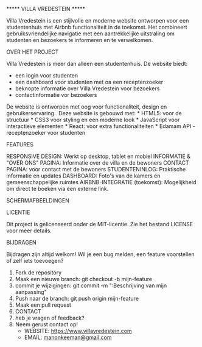 *****   VILLA VREDESTEIN *****

Villa Vredestein is een stijlvolle en moderne website ontworpen voor een studentenhuis met Airbnb functionaliteit in de toekomst. 
Het combineert gebruiksvriendelijke navigatie met een aantrekkelijke uitstraling om studenten en bezoekers te informeren en te verwelkomen.

OVER HET PROJECT

Villa Vredestein is meer dan alleen een studentenhuis. 
De website biedt:
* een login voor studenten 
* een dashboard voor studenten met oa een receptenzoeker
* beknopte informatie over Villa Vredestein voor bezoekers
* contactinformatie vor bezoekers

De website is ontworpen met oog voor functionaliteit, design en gebruikerservaring. 
Deze website is gebouwd met:
    * HTML5: voor de structuur
    * CSS3 voor styling en een moderne look
    * JavaScript voor interactieve elementen
    * React: voor extra functionaliteiten
    * Edamam API - receptenzoeker voor studenten
    
FEATURES

RESPONSIVE DESIGN: Werkt op desktop, tablet en mobiel 
INFORMATIE & "OVER ONS" PAGINA: Informatie over de villa en de bewoners
CONTACT PAGINA: voor contact met de bewoners
STUDENTENINLOG: Praktische informatie en updates 
DASHBOARD: Foto's van de kamers en gemeenschappelijke ruimtes 
AIRBNB-INTEGRATIE (toekomst): Mogelijkheid om direct te boeken via een externe link.

SCHERMAFBEELDINGEN

LICENTIE

Dit project is gelicenseerd onder de MIT-licentie. Zie het bestand LICENSE voor meer details.

BIJDRAGEN

Bijdragen zijn altijd welkom! Wil je een bug melden, een feature voorstellen of zelf iets toevoegen?
1. Fork de repository
2. Maak een nieuwe branch: git checkout -b mijn-feature
3. commit je wijzigingen: git commit -m ":Beschrijving van mijn aanpassing"
4. Push naar de branch: git push origin mijn-feature
5. Maak een pull request
6. CONTACT
7. heb je vragen of feedback?
8. Neem gerust contact op!
    * WEBSITE: https://www.villavredestein.com
    * EMAIL: manonkeeman@gmail.com
